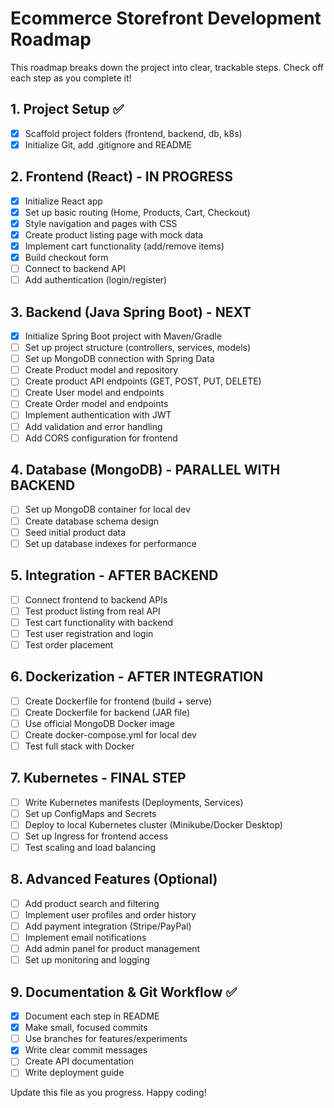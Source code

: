 # Ecommerce Storefront Development Roadmap

This roadmap breaks down the project into clear, trackable steps. Check off each step as you complete it!

## 1. Project Setup ✅

- [x] Scaffold project folders (frontend, backend, db, k8s)
- [x] Initialize Git, add .gitignore and README

## 2. Frontend (React) - IN PROGRESS

- [x] Initialize React app
- [x] Set up basic routing (Home, Products, Cart, Checkout)
- [x] Style navigation and pages with CSS
- [x] Create product listing page with mock data
- [x] Implement cart functionality (add/remove items)
- [x] Build checkout form
- [ ] Connect to backend API
- [ ] Add authentication (login/register)

## 3. Backend (Java Spring Boot) - NEXT

- [x] Initialize Spring Boot project with Maven/Gradle
- [ ] Set up project structure (controllers, services, models)
- [ ] Set up MongoDB connection with Spring Data
- [ ] Create Product model and repository
- [ ] Create product API endpoints (GET, POST, PUT, DELETE)
- [ ] Create User model and endpoints
- [ ] Create Order model and endpoints
- [ ] Implement authentication with JWT
- [ ] Add validation and error handling
- [ ] Add CORS configuration for frontend

## 4. Database (MongoDB) - PARALLEL WITH BACKEND

- [ ] Set up MongoDB container for local dev
- [ ] Create database schema design
- [ ] Seed initial product data
- [ ] Set up database indexes for performance

## 5. Integration - AFTER BACKEND

- [ ] Connect frontend to backend APIs
- [ ] Test product listing from real API
- [ ] Test cart functionality with backend
- [ ] Test user registration and login
- [ ] Test order placement

## 6. Dockerization - AFTER INTEGRATION

- [ ] Create Dockerfile for frontend (build + serve)
- [ ] Create Dockerfile for backend (JAR file)
- [ ] Use official MongoDB Docker image
- [ ] Create docker-compose.yml for local dev
- [ ] Test full stack with Docker

## 7. Kubernetes - FINAL STEP

- [ ] Write Kubernetes manifests (Deployments, Services)
- [ ] Set up ConfigMaps and Secrets
- [ ] Deploy to local Kubernetes cluster (Minikube/Docker Desktop)
- [ ] Set up Ingress for frontend access
- [ ] Test scaling and load balancing

## 8. Advanced Features (Optional)

- [ ] Add product search and filtering
- [ ] Implement user profiles and order history
- [ ] Add payment integration (Stripe/PayPal)
- [ ] Implement email notifications
- [ ] Add admin panel for product management
- [ ] Set up monitoring and logging

## 9. Documentation & Git Workflow ✅

- [x] Document each step in README
- [x] Make small, focused commits
- [ ] Use branches for features/experiments
- [x] Write clear commit messages
- [ ] Create API documentation
- [ ] Write deployment guide

Update this file as you progress. Happy coding!
